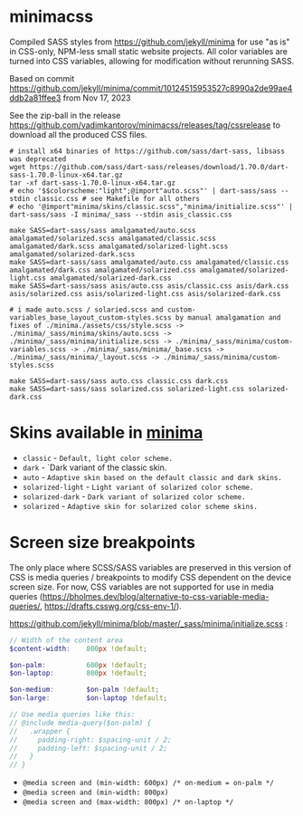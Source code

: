 # minimacss
Compiled SASS styles from https://github.com/jekyll/minima for use "as is" in CSS-only, NPM-less small static website projects. All color variables are turned into CSS variables, allowing for modification without rerunning SASS.

Based on commit https://github.com/jekyll/minima/commit/10124515953527c8990a2de99ae4ddb2a81ffee3 from Nov 17, 2023

See the zip-ball in the release https://github.com/vadimkantorov/minimacss/releases/tag/cssrelease to download all the produced CSS files.

```shell
# install x64 binaries of https://github.com/sass/dart-sass, libsass was deprecated
wget https://github.com/sass/dart-sass/releases/download/1.70.0/dart-sass-1.70.0-linux-x64.tar.gz
tar -xf dart-sass-1.70.0-linux-x64.tar.gz
# echo '$$colorscheme:"light";@import"auto.scss"' | dart-sass/sass --stdin classic.css # see Makefile for all others
# echo '@import"minima/skins/classic.scss","minima/initialize.scss"' | dart-sass/sass -I minima/_sass --stdin asis_classic.css

make SASS=dart-sass/sass amalgamated/auto.scss amalgamated/solarized.scss amalgamated/classic.scss amalgamated/dark.scss amalgamated/solarized-light.scss amalgamated/solarized-dark.scss
make SASS=dart-sass/sass amalgamated/auto.css amalgamated/classic.css amalgamated/dark.css amalgamated/solarized.css amalgamated/solarized-light.css amalgamated/solarized-dark.css
make SASS=dart-sass/sass asis/auto.css asis/classic.css asis/dark.css asis/solarized.css asis/solarized-light.css asis/solarized-dark.css

# i made auto.scss / solaried.scss and custom-variables_base_layout_custom-styles.scss by manual amalgamation and fixes of ./minima./assets/css/style.scss -> ./minima/_sass/minima/skins/auto.scss -> ./minima/_sass/minima/initialize.scss -> ./minima/_sass/minima/custom-variables.scss -> ./minima/_sass/minima/_base.scss -> ./minima/_sass/minima/_layout.scss -> ./minima/_sass/minima/custom-styles.scss

make SASS=dart-sass/sass auto.css classic.css dark.css
make SASS=dart-sass/sass solarized.css solarized-light.css solarized-dark.css
```

# Skins available in [minima](https://github.com/jekyll/minima)
- `classic` - `Default, light color scheme.`
- `dark` - `Dark variant of the classic skin.
- `auto` - `Adaptive skin based on the default classic and dark skins.`
- `solarized-light` - `Light variant of solarized color scheme.`
- `solarized-dark` - `Dark variant of solarized color scheme.`
- `solarized` - `Adaptive skin for solarized color scheme skins.`

# Screen size breakpoints
The only place where SCSS/SASS variables are preserved in this version of CSS is media queries / breakpoints to modify CSS dependent on the device screen size. For now, CSS variables are not supported for use in media queries (https://bholmes.dev/blog/alternative-to-css-variable-media-queries/, https://drafts.csswg.org/css-env-1/).

https://github.com/jekyll/minima/blob/master/_sass/minima/initialize.scss : 
```scss
// Width of the content area
$content-width:    800px !default;

$on-palm:          600px !default;
$on-laptop:        800px !default;

$on-medium:        $on-palm !default;
$on-large:         $on-laptop !default;

// Use media queries like this:
// @include media-query($on-palm) {
//   .wrapper {
//     padding-right: $spacing-unit / 2;
//     padding-left: $spacing-unit / 2;
//   }
// }
```
- `@media screen and (min-width: 600px) /* on-medium = on-palm */`
- `@media screen and (min-width: 800px)`
- `@media screen and (max-width: 800px) /* on-laptop */`

